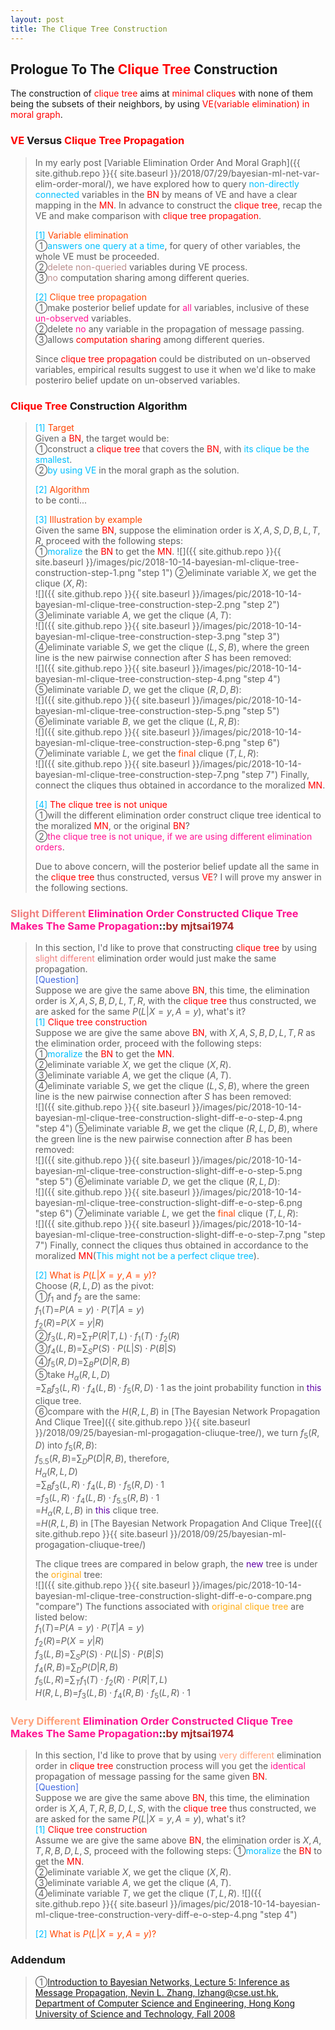 ```yaml
---
layout: post
title: The Clique Tree Construction
---
```


## Prologue To The <font color="Red">Clique Tree</font> Construction
<p class="message">
The construction of <font color="Red">clique tree</font> aims at <font color="Red">minimal cliques</font> with none of them being the subsets of their neighbors, by using <font color="Red">VE(variable elimination) in moral graph</font>.
</p>

### <font color="Red">VE</font> Versus <font color="Red">Clique Tree Propagation</font>
>In my early post [Variable Elimination Order And Moral Graph]({{ site.github.repo }}{{ site.baseurl }}/2018/07/29/bayesian-ml-net-var-elim-order-moral/), we have explored how to query <font color="DeepSkyBlue">non-directly connected</font> variables in the <font color="Red">BN</font> by means of VE and have a clear mapping in the <font color="Red">MN</font>.  In advance to construct the <font color="Red">clique tree</font>, recap the VE and make comparison with <font color="Red">clique tree propagation</font>.  
>
><font color="DeepSkyBlue">[1]</font>
><font color="OrangeRed">Variable elimination</font>  
>&#10112;<font color="DeepSkyBlue">answers one query at a time</font>, for query of other variables, the whole VE must be proceeded.  
>&#10113;<font color="RosyBrown">delete non-queried</font> variables during VE process.  
>&#10114;<font color="RosyBrown">no</font> computation sharing among different queries.  
>
><font color="DeepSkyBlue">[2]</font>
><font color="OrangeRed">Clique tree propagation</font>  
>&#10112;make posterior belief update for <font color="DeepPink">all</font> variables, inclusive of these <font color="DeepPink">un-observed</font> variables.  
>&#10113;delete <font color="DeepPink">no</font> any variable in the propagation of message passing.  
>&#10114;allows <font color="Red">computation sharing</font> among different queries.  
>
>Since <font color="Red">clique tree propagation</font> could be distributed on un-observed variables, empirical results suggest to use it when we'd like to make posteriro belief update on un-observed variables.  

### <font color="Red">Clique Tree</font> Construction Algorithm
><font color="DeepSkyBlue">[1]</font>
><font color="OrangeRed">Target</font>  
>Given a <font color="Red">BN</font>, the target would be:  
>&#10112;construct a <font color="Red">clique tree</font> that covers the <font color="Red">BN</font>, with <font color="DeepSkyBlue">its clique be the smallest</font>.  
>&#10113;<font color="DeepSkyBlue">by using VE</font> in the moral graph as the solution.  
>
><font color="DeepSkyBlue">[2]</font>
><font color="OrangeRed">Algorithm</font>  
>to be conti...
>
><font color="DeepSkyBlue">[3]</font>
><font color="OrangeRed">Illustration by example</font>  
>Given the same <font color="Red">BN</font>, suppose the elimination order is $X,A,S,D,B,L,T,R$, proceed with the following steps:  
>&#10112;<font color="DeepSkyBlue">moralize</font> the <font color="Red">BN</font> to get the <font color="Red">MN</font>.
![]({{ site.github.repo }}{{ site.baseurl }}/images/pic/2018-10-14-bayesian-ml-clique-tree-construction-step-1.png "step 1")
>&#10113;eliminate variable $X$, we get the clique $(X,R)$:  
![]({{ site.github.repo }}{{ site.baseurl }}/images/pic/2018-10-14-bayesian-ml-clique-tree-construction-step-2.png "step 2")
>&#10114;eliminate variable $A$, we get the clique $(A,T)$:  
![]({{ site.github.repo }}{{ site.baseurl }}/images/pic/2018-10-14-bayesian-ml-clique-tree-construction-step-3.png "step 3")
>&#10115;eliminate variable $S$, we get the clique $(L,S,B)$, where the green line is the new pairwise connection after $S$ has been removed:    
![]({{ site.github.repo }}{{ site.baseurl }}/images/pic/2018-10-14-bayesian-ml-clique-tree-construction-step-4.png "step 4")
>&#10116;eliminate variable $D$, we get the clique $(R,D,B)$:  
![]({{ site.github.repo }}{{ site.baseurl }}/images/pic/2018-10-14-bayesian-ml-clique-tree-construction-step-5.png "step 5")
>&#10117;eliminate variable $B$, we get the clique $(L,R,B)$:  
![]({{ site.github.repo }}{{ site.baseurl }}/images/pic/2018-10-14-bayesian-ml-clique-tree-construction-step-6.png "step 6")
>&#10118;eliminate variable $L$, we get the <font color="OrangeRed">final</font> clique $(T,L,R)$:  
![]({{ site.github.repo }}{{ site.baseurl }}/images/pic/2018-10-14-bayesian-ml-clique-tree-construction-step-7.png "step 7")
>Finally, connect the cliques thus obtained in accordance to the moralized <font color="Red">MN</font>.   
>
><font color="DeepSkyBlue">[4]</font>
><font color="Red">The clique tree is not unique</font>  
>&#10112;will the different elimination order construct clique tree identical to the moralized <font color="Red">MN</font>, or the original <font color="Red">BN</font>?  
>&#10113;<font color="DeepPink">the clique tree is not unique, if we are using different elimination orders</font>.  
>
>Due to above concern, will the posterior belief update all the same in the <font color="Red">clique tree</font> thus constructed, versus <font color="Red">VE</font>?  I will prove my answer in the following sections.  

### <font color="LightCoral">Slight Different</font> <font color="DeepPink">Elimination Order Constructed Clique Tree Makes The Same Propagation</font>::<font color="Brown">by mjtsai1974</font>
>In this section, I'd like to prove that constructing <font color="Red">clique tree</font> by using <font color="LightCoral">slight different</font> elimination order would just make the same propagation.  
><font color="RoyalBlue">[Question]</font>  
>Suppose we are give the same above <font color="Red">BN</font>, this time, the elimination order is $X,A,S,B,D,L,T,R$, with the <font color="Red">clique tree</font> thus constructed, we are asked for the same $P(L\vert X=y,A=y)$, what's it?  
><font color="DeepSkyBlue">[1]</font>
><font color="Red">Clique tree construction</font>  
>Suppose we are give the same above <font color="Red">BN</font>, with $X,A,S,B,D,L,T,R$ as the elimination order, proceed with the following steps:  
>&#10112;<font color="DeepSkyBlue">moralize</font> the <font color="Red">BN</font> to get the <font color="Red">MN</font>.  
>&#10113;eliminate variable $X$, we get the clique $(X,R)$.  
>&#10114;eliminate variable $A$, we get the clique $(A,T)$.  
>&#10115;eliminate variable $S$, we get the clique $(L,S,B)$, where the green line is the new pairwise connection after $S$ has been removed:  
![]({{ site.github.repo }}{{ site.baseurl }}/images/pic/2018-10-14-bayesian-ml-clique-tree-construction-slight-diff-e-o-step-4.png "step 4")
>&#10116;eliminate variable $B$, we get the clique $(R,L,D,B)$, where the green line is the new pairwise connection after $B$ has been removed:  
![]({{ site.github.repo }}{{ site.baseurl }}/images/pic/2018-10-14-bayesian-ml-clique-tree-construction-slight-diff-e-o-step-5.png "step 5")
>&#10117;eliminate variable $D$, we get the clique $(R,L,D)$:  
![]({{ site.github.repo }}{{ site.baseurl }}/images/pic/2018-10-14-bayesian-ml-clique-tree-construction-slight-diff-e-o-step-6.png "step 6")
>&#10118;eliminate variable $L$, we get the <font color="OrangeRed">final</font> clique $(T,L,R)$:  
![]({{ site.github.repo }}{{ site.baseurl }}/images/pic/2018-10-14-bayesian-ml-clique-tree-construction-slight-diff-e-o-step-7.png "step 7")
>Finally, connect the cliques thus obtained in accordance to the moralized <font color="Red">MN</font>(<font color="DeepSkyBlue">This might not be a perfect clique tree</font>).  
>
><font color="DeepSkyBlue">[2]</font>
><font color="OrangeRed">What is $P(L\vert X=y,A=y)$?</font>  
>Choose $(R,L,D)$ as the pivot:  
>&#10112;$f_{1}$ and $f_{2}$ are the same:  
>$f_{1}(T)$=$P(A=y)\cdot P(T\vert A=y)$  
>$f_{2}(R)$=$P(X=y\vert R)$  
>&#10113;$f_{3}(L,R)$=$\sum_{T}P(R\vert T,L)\cdot f_{1}(T)\cdot f_{2}(R)$  
>&#10114;$f_{4}(L,B)$=$\sum_{S}P(S)\cdot P(L\vert S)\cdot P(B\vert S)$  
>&#10115;$f_{5}(R,D)$=$\sum_{B}P(D\vert R,B)$  
>&#10116;take $H_{\alpha}(R,L,D)$  
>=$\sum_{B}f_{3}(L,R)\cdot f_{4}(L,B)\cdot f_{5}(R,D)\cdot 1$ as the joint probability function in <font color="#6100A8">this</font> clique tree.  
>&#10117;compare with the $H(R,L,B)$ in [The Bayesian Network Propagation And Clique Tree]({{ site.github.repo }}{{ site.baseurl }}/2018/09/25/bayesian-ml-progagation-cliuque-tree/), we turn $f_{5}(R,D)$ into $f_{5}(R,B)$:  
>$f_{5.5}(R,B)$=$\sum_{D}P(D\vert R,B)$, therefore,  
>$H_{\alpha}(R,L,D)$  
>=$\sum_{B}f_{3}(L,R)\cdot f_{4}(L,B)\cdot f_{5}(R,D)\cdot 1$  
>=$f_{3}(L,R)\cdot f_{4}(L,B)\cdot f_{5.5}(R,B)\cdot 1$  
>=$H_{\alpha}(R,L,B)$ in <font color="#6100A8">this</font> clique tree.  
>=$H(R,L,B)$ in [The Bayesian Network Propagation And Clique Tree]({{ site.github.repo }}{{ site.baseurl }}/2018/09/25/bayesian-ml-progagation-cliuque-tree/)  
>
>The clique trees are compared in below graph, the <font color="#6100A8">new</font> tree is under the <font color="#FFAC12">original</font> tree:    
![]({{ site.github.repo }}{{ site.baseurl }}/images/pic/2018-10-14-bayesian-ml-clique-tree-construction-slight-diff-e-o-compare.png "compare")
>The functions associated with <font color="#FFAC12">original clique tree</font> are listed below:  
>$f_{1}(T)$=$P(A=y)\cdot P(T\vert A=y)$  
>$f_{2}(R)$=$P(X=y\vert R)$  
>$f_{3}(L,B)$=$\sum_{S}P(S)\cdot P(L\vert S)\cdot P(B\vert S)$  
>$f_{4}(R,B)$=$\sum_{D}P(D\vert R,B)$  
>$f_{5}(L,R)$=$\sum_{T}f_{1}(T)\cdot f_{2}(R)\cdot P(R\vert T,L)$  
>$H(R,L,B)$=$f_{3}(L,B)\cdot f_{4}(R,B)\cdot f_{5}(L,R)\cdot 1$  

### <font color="LightSalmon">Very Different</font> <font color="DeepPink">Elimination Order Constructed Clique Tree Makes The Same Propagation</font>::<font color="Brown">by mjtsai1974</font>
>In this section, I'd like to prove that by using <font color="LightSalmon">very different</font> elimination order in <font color="Red">clique tree</font> construction process will you get the <font color="DeepPink">identical</font> propagation of message passing for the same given <font color="Red">BN</font>.  
><font color="RoyalBlue">[Question]</font>  
>Suppose we are give the same above <font color="Red">BN</font>, this time, the elimination order is $X,A,T,R,B,D,L,S$, with the <font color="Red">clique tree</font> thus constructed, we are asked for the same $P(L\vert X=y,A=y)$, what's it?  
><font color="DeepSkyBlue">[1]</font>
><font color="Red">Clique tree construction</font>  
>Assume we are give the same above <font color="Red">BN</font>, the elimination order is $X,A,T,R,B,D,L,S$, proceed with the following steps:
>&#10112;<font color="DeepSkyBlue">moralize</font> the <font color="Red">BN</font> to get the <font color="Red">MN</font>.  
>&#10113;eliminate variable $X$, we get the clique $(X,R)$.  
>&#10114;eliminate variable $A$, we get the clique $(A,T)$.  
>&#10115;eliminate variable $T$, we get the clique $(T,L,R)$. 
![]({{ site.github.repo }}{{ site.baseurl }}/images/pic/2018-10-14-bayesian-ml-clique-tree-construction-very-diff-e-o-step-4.png "step 4")
>
><font color="DeepSkyBlue">[2]</font>
><font color="OrangeRed">What is $P(L\vert X=y,A=y)$?</font>  
>

### Addendum
>&#10112;[Introduction to Bayesian Networks, Lecture 5: Inference as Message Propagation, Nevin L. Zhang, lzhang@cse.ust.hk, Department of Computer Science and Engineering, Hong Kong University of Science and Technology, Fall 2008](http://www.cse.ust.hk/bnbook/pdf/l05.h.pdf)  

<!-- Γ -->
<!-- \Omega -->
<!-- \cap intersection -->
<!-- \cup union -->
<!-- \frac{\Gamma(k + n)}{\Gamma(n)} \frac{1}{r^k}  -->
<!-- \mbox{\large$\vert$}\nolimits_0^\infty -->
<!-- \vert_0^\infty -->
<!-- \vert_{0.5}^{\infty} -->
<!-- &prime; ′ -->
<!-- &Prime; ″ -->
<!-- $E\lbrack X\rbrack$ -->
<!-- \overline{X_n} -->
<!-- \underset{Succss}P -->
<!-- \frac{{\overline {X_n}}-\mu}{S/\sqrt n} -->
<!-- \lim_{t\rightarrow\infty} -->
<!-- \int_{0}^{a}\lambda\cdot e^{-\lambda\cdot t}\operatorname dt -->
<!-- \Leftrightarrow -->
<!-- \prod_{v\in V} -->
<!-- \subset -->
<!-- \subseteq -->
<!-- \varnothing -->
<!-- \perp -->
<!-- \overset\triangle= -->

<!-- Notes -->
<!-- <font color="OrangeRed">items, verb, to make it the focus, mathematic expression</font> -->
<!-- <font color="Red">KKT</font> -->
<!-- <font color="Red">SMO heuristics</font> -->
<!-- <font color="Red">F</font> distribution -->
<!-- <font color="Red">t</font> distribution -->
<!-- <font color="DeepSkyBlue">suggested item, soft item</font> -->
<!-- <font color="RoyalBlue">old alpha, quiz, example</font> -->
<!-- <font color="Green">new alpha</font> -->

<!-- <font color="#C20000">conclusion, finding</font> -->
<!-- <font color="DeepPink">positive conclusion, finding</font> -->
<!-- <font color="RosyBrown">negative conclusion, finding</font> -->

<!-- <font color="#00ADAD">policy</font> -->
<!-- <font color="#6100A8">full observable</font> -->
<!-- <font color="#FFAC12">partial observable</font> -->
<!-- <font color="#EB00EB">stochastic</font> -->
<!-- <font color="#8400E6">state transition</font> -->
<!-- <font color="#D600D6">discount factor gamma $\gamma$</font> -->
<!-- <font color="#D600D6">$V(S)$</font> -->
<!-- <font color="#9300FF">immediate reward R(S)</font> -->

<!-- ### <font color="RoyalBlue">Example</font>: Illustration By Rainy And Sunny Days In One Week -->
<!-- <font color="RoyalBlue">[Question]</font> -->
<!-- <font color="DeepSkyBlue">[Answer]</font> -->

<!-- 
[1]Given the vehicles pass through a highway toll station is $6$ per minute, what is the probability that no cars within $30$ seconds?
><font color="DeepSkyBlue">[1]</font>
><font color="OrangeRed">Given the vehicles pass through a highway toll station is $6$ per minute, what is the probability that no cars within $30$ seconds?</font>  
-->

<!--
><font color="DeepSkyBlue">[Notes]</font>
><font color="OrangeRed">Why at this moment, the Poisson and exponential probability come out with different result?</font>  
-->

<!-- https://www.medcalc.org/manual/gamma_distribution_functions.php -->
<!-- https://www.statlect.com/probability-distributions/student-t-distribution#hid5 -->
<!-- http://www.wiris.com/editor/demo/en/ -->